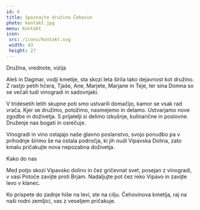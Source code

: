 ```yaml
---
id: 6
title: Spoznajte družino Čehovin
photo: kontakt.jpg
menu: Kontakt
icon:
 src: /icons/kontakt.svg
 width: 43
 height: 27
---
```


<Naslov>Družina, vrednote, vizija</Naslov>

Aleš in Dagmar, vodji kmetije, sta skozi leta širila tako dejavnost kot družino. Z rastjo petih hčera, Tjaše, Ane, Marjete, Marjane in Teje, ter sina Domna so se večali tudi vinogradi in sadovnjaki.

V tridesetih letih skupne poti smo ustvarili domačijo, kamor se vsak rad vrača. Kjer se družimo, potožimo, nasmejemo in delamo. Ustvarjamo nove zgodbe in doživetja. S prijatelji si delimo izkušnje, kulinarične in poslovne. Druženje nas bogati in osrečuje.

Vinogradi in vino ostajajo naše glavno poslanstvo, svojo ponudbo pa v prihodnje širimo še na ostala področja, ki jih nudi Vipavska Dolina, zato kmalu pričakujte nova nepozabna doživetja.

<Naslov>Kako do nas</Naslov>

Med potjo skozi Vipavsko dolino in čez gričevnat svet, posejan z vinogradi, v vasi Potoče zavijte proti Brjam. Nadaljujte pot čez reko Vipavo in zavijte levo v klanec.

Ko prispete do zadnje hiše na levi, ste na cilju. Čehovinova kmetija, raj na naši rodni zemljici, vas z veseljem pričakuje.

